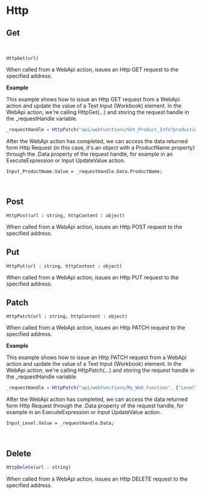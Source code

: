 
# Http

## Get

<br/>

```
HttpGet(url)
```

When called from a WebApi action, issues an Http GET request to the specified address.
<br/>

**Example**

This example shows how to issue an Http GET request from a WebApi action and update the value of a Text Input (Workbook) element. In the WebApi action, we're calling HttpGet(…) and storing the request handle in the _requestHandle variable.

```javascript
_requestHandle = HttpPatch("api/webfunctions/Get_Product_Info?productid=abc");
```

After the WebApi action has completed, we can access the data returned form Http Request (in this case, it's an object with a ProductName property) through the .Data property of the request handle, for example in an ExecuteExpression or Input UpdateValue action. 

```
Input_ProductName.Value = _requestHandle.Data.ProductName;
```

<br/>

## Post

```
HttpPost(url : string, httpContent : object)
```

When called from a WebApi action, issues an Http POST request to the specified address.
<br/>

## Put

```
HttpPut(url : string, httpContent : object)
```
When called from a WebApi action, issues an Http PUT request to the specified address.
<br/>

## Patch

```
HttpPatch(url : string, httpContent : object)
```
When called from a WebApi action, issues an Http PATCH request to the specified address.
<br/>

**Example**

This example shows how to issue an Http PATCH request from a WebApi action and update the value of a Text Input (Workbook) element. In the WebApi action, we're calling HttpPatch(…) and storing the request handle in the _requestHandle variable.

```javascript
_requestHandle = HttpPatch("api/webfunctions/My_Web_Function", {"Level" : 1});
```

After the WebApi action has completed, we can access the data returned form Http Request through the .Data property of the request handle, for example in an ExecuteExpression or Input UpdateValue action.

```
Input_Level.Value = _requestHandle.Data;
```

<br/>

## Delete

```javascript
HttpDelete(url : string)
```

When called from a WebApi action, issues an Http DELETE request to the specified address.
 